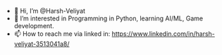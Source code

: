 - 👋 Hi, I’m @Harsh-Veliyat
- 👀 I’m interested in Programming in Python, learning AI/ML, Game development. 
- 📫 How to reach me via linked in: https://www.linkedin.com/in/harsh-veliyat-3513041a8/

<!---
Harsh-Veliyat/Harsh-Veliyat is a ✨ special ✨ repository because its `README.md` (this file) appears on your GitHub profile.
You can click the Preview link to take a look at your changes.
--->
